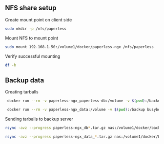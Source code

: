 ## NFS share setup

Create mount point on client side
``` bash
sudo mkdir -p /nfs/paperless
```

Mount NFS to mount point
```bash
sudo mount 192.168.1.50:/volume1/docker/paperless-ngx /nfs/paperless
```

Verify successful mounting
```bash
df -h
```

## Backup data

Creating tarballs
``` bash
 docker run --rm -v paperless-ngx_paperless-db:/volume -v $(pwd):/backup busybox   tar czf /backup/paperless-ngx_db_$(date +%F_%H-%M-%S).tar.gz -C /volume .
```

``` bash
 docker run --rm -v paperless-ngx_data:/volume -v $(pwd):/backup busybox   tar czf /backup/paperless-ngx_data_$(date +%F_%H-%M-%S).tar.gz -C /volume .
```

Sending tarballs to backup server

``` bash
rsync -avz --progress paperless-ngx_db*.tar.gz nas:/volume1/docker/backup/paperless-ngx/
```

``` bash
rsync -avz --progress paperless-ngx_data_*.tar.gz nas:/volume1/docker/backup/paperless-ngx/
```
